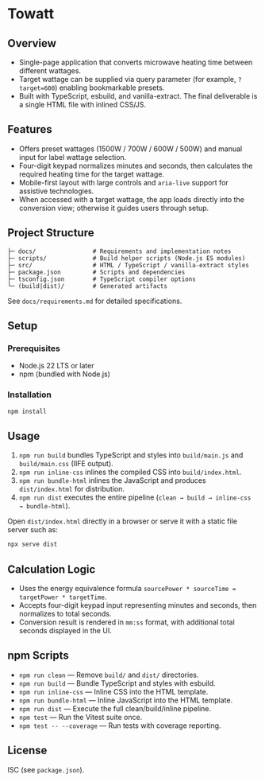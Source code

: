 # Towatt

## Overview
- Single-page application that converts microwave heating time between different wattages.
- Target wattage can be supplied via query parameter (for example, `?target=600`) enabling bookmarkable presets.
- Built with TypeScript, esbuild, and vanilla-extract. The final deliverable is a single HTML file with inlined CSS/JS.

## Features
- Offers preset wattages (1500W / 700W / 600W / 500W) and manual input for label wattage selection.
- Four-digit keypad normalizes minutes and seconds, then calculates the required heating time for the target wattage.
- Mobile-first layout with large controls and `aria-live` support for assistive technologies.
- When accessed with a target wattage, the app loads directly into the conversion view; otherwise it guides users through setup.

## Project Structure
```
├─ docs/                # Requirements and implementation notes
├─ scripts/             # Build helper scripts (Node.js ES modules)
├─ src/                 # HTML / TypeScript / vanilla-extract styles
├─ package.json         # Scripts and dependencies
├─ tsconfig.json        # TypeScript compiler options
└─ (build|dist)/        # Generated artifacts
```

See `docs/requirements.md` for detailed specifications.

## Setup
### Prerequisites
- Node.js 22 LTS or later
- npm (bundled with Node.js)

### Installation
```bash
npm install
```

## Usage
1. `npm run build` bundles TypeScript and styles into `build/main.js` and `build/main.css` (IIFE output).
2. `npm run inline-css` inlines the compiled CSS into `build/index.html`.
3. `npm run bundle-html` inlines the JavaScript and produces `dist/index.html` for distribution.
4. `npm run dist` executes the entire pipeline (`clean → build → inline-css → bundle-html`).

Open `dist/index.html` directly in a browser or serve it with a static file server such as:
```bash
npx serve dist
```

## Calculation Logic
- Uses the energy equivalence formula `sourcePower * sourceTime = targetPower * targetTime`.
- Accepts four-digit keypad input representing minutes and seconds, then normalizes to total seconds.
- Conversion result is rendered in `mm:ss` format, with additional total seconds displayed in the UI.

## npm Scripts
- `npm run clean` — Remove `build/` and `dist/` directories.
- `npm run build` — Bundle TypeScript and styles with esbuild.
- `npm run inline-css` — Inline CSS into the HTML template.
- `npm run bundle-html` — Inline JavaScript into the HTML template.
- `npm run dist` — Execute the full clean/build/inline pipeline.
- `npm test` — Run the Vitest suite once.
- `npm test -- --coverage` — Run tests with coverage reporting.

## License
ISC (see `package.json`).

